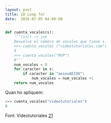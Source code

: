 ```yaml
---
layout: post
title: 18 Loop for
date:  2016-07-05 04:00:00
---
```


```python
def cuenta_vocales(s):
    '''(str) -> int
    Devuelve el número de vocales que tiene s.
    >>> cuenta_vocales ("videotutoriales.com")
    9
    >>> cuenta_vocales("MVP")
    0'''   
    num_vocales = 0
    for caracter in s:
        if caracter in "aeiouAEIOU":
            num_vocales = num_vocales +1
    return num_vocales
```

Quan ho apliquem:

```python
>>> cuenta_vocales("videotutoriales")
8
```

Font: Videotutoriales [21](https://www.youtube.com/watch?v=qO62Jhjcy-c&list=PLEtcGQaT56chpYflEjBWRodHJNJN8EKpO&index=22)
